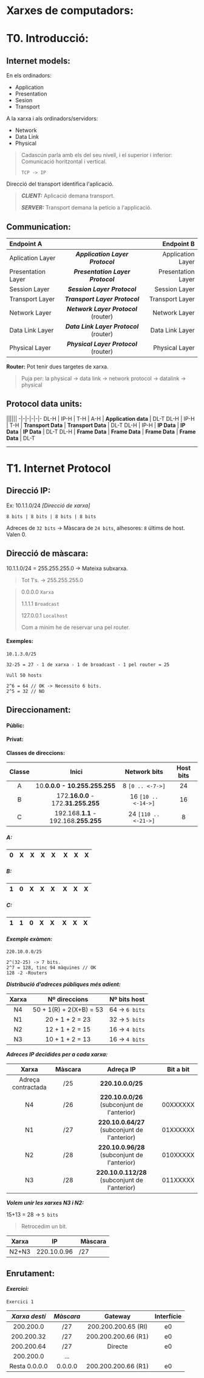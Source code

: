 # Xarxes de computadors:

# T0. Introducció:

## Internet models:

En els ordinadors:
- Application
- Presentation
- Sesion
- Transport


A la xarxa i als ordinadors/servidors:
- Network
- Data Link
- Physical

> Cadascún parla amb els del seu nivell, i el superior i inferior: Comunicació horitzontal i vertical.
>
> `TCP -> IP`

Direcció del transport identifica l'aplicació.

> ***CLIENT:*** Aplicació demana transport.
>
> ***SERVER:*** Transport demana la peticio a l'applicació.

## Communication:

Endpoint A | | Endpoint B
:-|:-:|-:
Aplication Layer | ***Application Layer Protocol*** | Application Layer
Presentation Layer | ***Presentation Layer Protocol*** | Presentation Layer
Session Layer | ***Session Layer Protocol*** | Session Layer
Transport Layer | ***Transport Layer Protocol*** | Transport Layer
Network Layer | ***Network Layer Protocol*** (router) | Network Layer
Data Link Layer | ***Data Link Layer Protocol***  (router) | Data Link Layer
Physical Layer | ***Physical Layer Protocol***  (router) |  Physical Layer

**Router:**
Pot tenir dues targetes de xarxa.
> Puja per: la physical -> data link -> network protocol -> datalink -> physical

## Protocol data units:

||||||
-|-|-|-|-|-
DL-H | IP-H | T-H | A-H | **Application data** | DL-T
DL-H | IP-H | T-H | **Transport Data** | **Transport Data** | DL-T
DL-H | IP-H | **IP Data** | **IP Data** | **IP Data** | DL-T
DL-H | **Frame Data** | **Frame Data** | **Frame Data** | **Frame Data** | DL-T

---
# T1. Internet Protocol

## Direcció IP:

Ex: 10.1.1.0/24 *[Direcció de xarxa]*

`8 bits | 8 bits | 8 bits | 8 bits`

Adreces de `32 bits` -> Màscara de `24 bits`, alhesores: `8` últims de host. Valen 0.

## Direcció de màscara:
10.1.1.0/24 = 255.255.255.0 -> Mateixa subxarxa.

> Tot 1's. -> 255.255.255.0

[]()
> 0.0.0.0 `Xarxa`
>
> 1.1.1.1  `Broadcast`
>
> 127.0.0.1 `Localhost`
>
> Com a mínim he de reservar una pel router.

#### Exemples:
```
10.1.3.0/25

32-25 = 27 - 1 de xarxa - 1 de broadcast - 1 pel router = 25
```

```
Vull 50 hosts

2^6 = 64 // OK -> Necessito 6 bits.
2^5 = 32 // NO
```

## Direccionament:
#### Públic:

#### Privat:
**Classes de direccions:**

Classe | Inici | Network bits | Host bits
:-:|:-:|:-:|:-:
A | 10.**0.0.0 - 10.255.255.255** | 8 `[0 .. <-7->]` | 24
B | 172.**16.0.0** - 172.**31.255.255** | 16 `[10 .. <-14->]` | 16
C | 192.168.**1.1** - 192.168.**255.255** | 24 `[110 .. <-21->]` | 8

##### A:
0 | X | X | X | X | X | X | X
-|-|-|-|-|-|-|-


##### B:
1 | 0 | X | X | X | X | X | X
-|-|-|-|-|-|-|-


##### C:
1 | 1 | 0 | X | X | X | X | X
-|-|-|-|-|-|-|-


#### *Exemple exàmen:*
```
220.10.0.0/25

2^(32-25) -> 7 bits.
2^7 = 128, tinc 94 màquines // OK
128 -2 -Routers
```
***Distribució d’adreces públiques més adient:***

Xarxa | Nº direccions | Nº bits host
:-:|:-:|:-:
N4 | 50 + 1(R) + 2(X+B) = 53 | 64 -> `6 bits`
N1 | 20 + 1 + 2 = 23 | 32 -> `5 bits`
N2 | 12 + 1 + 2 = 15 | 16 -> `4 bits`
N3 | 10 + 1 + 2 = 13 | 16 -> `4 bits`

***Adreces IP decidides per a cada xarxa:***

Xarxa | Màscara | Adreça IP | Bit a bit
:-:|:-:|:-:|:-:
Adreça contractada | /25 | **220.10.0.0/25**
N4 | /26 | **220.10.0.0/26** (subconjunt de l'anterior) | 00XXXXXX
N1 | /27 | **220.10.0.64/27** (subconjunt de l'anterior) | 01XXXXXX
N2 | /28 | **220.10.0.96/28** (subconjunt de l'anterior) | 010XXXXX
N3 | /28 | **220.10.0.112/28** (subconjunt de l'anterior) | 011XXXXX

***Volem unir les xarxes N3 i N2:***

15+13 = 28 -> `5 bits`

> Retrocedim un bit.

Xarxa | IP | Màscara
-|-|-
N2+N3|  220.10.0.96 | /27

## Enrutament:

#### *Exercici:*

`Exercici 1`

*Xarxa destí* | *Màscara* | Gateway | Interfície
:-:|:-:|:-:|:-:
200.200.0 | /27 | 200.200.200.65 (RI) | e0
200.200.32 | /27 | 200.200.200.66 (R1) | e0
200.200.64 | /27 | Directe | e0
200.200.0 | ... |  |
Resta 0.0.0.0 | 0.0.0.0 | 200.200.200.66 (R1) | e0
